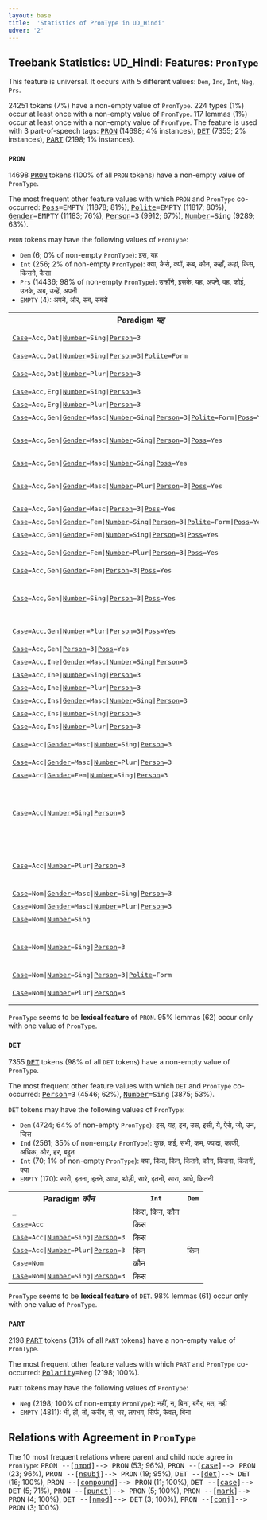 ```yaml
---
layout: base
title:  'Statistics of PronType in UD_Hindi'
udver: '2'
---
```


## Treebank Statistics: UD_Hindi: Features: `PronType`

This feature is universal.
It occurs with 5 different values: `Dem`, `Ind`, `Int`, `Neg`, `Prs`.

24251 tokens (7%) have a non-empty value of `PronType`.
224 types (1%) occur at least once with a non-empty value of `PronType`.
117 lemmas (1%) occur at least once with a non-empty value of `PronType`.
The feature is used with 3 part-of-speech tags: <tt><a href="hi-pos-PRON.html">PRON</a></tt> (14698; 4% instances), <tt><a href="hi-pos-DET.html">DET</a></tt> (7355; 2% instances), <tt><a href="hi-pos-PART.html">PART</a></tt> (2198; 1% instances).

### `PRON`

14698 <tt><a href="hi-pos-PRON.html">PRON</a></tt> tokens (100% of all `PRON` tokens) have a non-empty value of `PronType`.

The most frequent other feature values with which `PRON` and `PronType` co-occurred: <tt><a href="hi-feat-Poss.html">Poss</a></tt><tt>=EMPTY</tt> (11878; 81%), <tt><a href="hi-feat-Polite.html">Polite</a></tt><tt>=EMPTY</tt> (11817; 80%), <tt><a href="hi-feat-Gender.html">Gender</a></tt><tt>=EMPTY</tt> (11183; 76%), <tt><a href="hi-feat-Person.html">Person</a></tt><tt>=3</tt> (9912; 67%), <tt><a href="hi-feat-Number.html">Number</a></tt><tt>=Sing</tt> (9289; 63%).

`PRON` tokens may have the following values of `PronType`:

* `Dem` (6; 0% of non-empty `PronType`): इस, यह
* `Int` (256; 2% of non-empty `PronType`): क्या, कैसे, क्यों, कब, कौन, कहाँ, कहां, किस, किसने, कैसा
* `Prs` (14436; 98% of non-empty `PronType`): उन्होंने, इसके, यह, अपने, वह, कोई, उनके, अब, उन्हें, अपनी
* `EMPTY` (4): अपने, और, सब, सबसे

<table>
  <tr><th>Paradigm <i>यह</i></th><th><tt>Prs</tt></th><th><tt>Dem</tt></th></tr>
  <tr><td><tt><tt><a href="hi-feat-Case.html">Case</a></tt><tt>=Acc,Dat</tt>|<tt><a href="hi-feat-Number.html">Number</a></tt><tt>=Sing</tt>|<tt><a href="hi-feat-Person.html">Person</a></tt><tt>=3</tt></tt></td><td>इसे, इसको</td><td></td></tr>
  <tr><td><tt><tt><a href="hi-feat-Case.html">Case</a></tt><tt>=Acc,Dat</tt>|<tt><a href="hi-feat-Number.html">Number</a></tt><tt>=Sing</tt>|<tt><a href="hi-feat-Person.html">Person</a></tt><tt>=3</tt>|<tt><a href="hi-feat-Polite.html">Polite</a></tt><tt>=Form</tt></tt></td><td>इन्हें</td><td></td></tr>
  <tr><td><tt><tt><a href="hi-feat-Case.html">Case</a></tt><tt>=Acc,Dat</tt>|<tt><a href="hi-feat-Number.html">Number</a></tt><tt>=Plur</tt>|<tt><a href="hi-feat-Person.html">Person</a></tt><tt>=3</tt></tt></td><td>इन्हें, इनको</td><td></td></tr>
  <tr><td><tt><tt><a href="hi-feat-Case.html">Case</a></tt><tt>=Acc,Erg</tt>|<tt><a href="hi-feat-Number.html">Number</a></tt><tt>=Sing</tt>|<tt><a href="hi-feat-Person.html">Person</a></tt><tt>=3</tt></tt></td><td>इसने</td><td></td></tr>
  <tr><td><tt><tt><a href="hi-feat-Case.html">Case</a></tt><tt>=Acc,Erg</tt>|<tt><a href="hi-feat-Number.html">Number</a></tt><tt>=Plur</tt>|<tt><a href="hi-feat-Person.html">Person</a></tt><tt>=3</tt></tt></td><td>इन्होंने</td><td></td></tr>
  <tr><td><tt><tt><a href="hi-feat-Case.html">Case</a></tt><tt>=Acc,Gen</tt>|<tt><a href="hi-feat-Gender.html">Gender</a></tt><tt>=Masc</tt>|<tt><a href="hi-feat-Number.html">Number</a></tt><tt>=Sing</tt>|<tt><a href="hi-feat-Person.html">Person</a></tt><tt>=3</tt>|<tt><a href="hi-feat-Polite.html">Polite</a></tt><tt>=Form</tt>|<tt><a href="hi-feat-Poss.html">Poss</a></tt><tt>=Yes</tt></tt></td><td>इसके</td><td></td></tr>
  <tr><td><tt><tt><a href="hi-feat-Case.html">Case</a></tt><tt>=Acc,Gen</tt>|<tt><a href="hi-feat-Gender.html">Gender</a></tt><tt>=Masc</tt>|<tt><a href="hi-feat-Number.html">Number</a></tt><tt>=Sing</tt>|<tt><a href="hi-feat-Person.html">Person</a></tt><tt>=3</tt>|<tt><a href="hi-feat-Poss.html">Poss</a></tt><tt>=Yes</tt></tt></td><td>इसके, इसका, इनका</td><td></td></tr>
  <tr><td><tt><tt><a href="hi-feat-Case.html">Case</a></tt><tt>=Acc,Gen</tt>|<tt><a href="hi-feat-Gender.html">Gender</a></tt><tt>=Masc</tt>|<tt><a href="hi-feat-Number.html">Number</a></tt><tt>=Sing</tt>|<tt><a href="hi-feat-Poss.html">Poss</a></tt><tt>=Yes</tt></tt></td><td>इसके</td><td></td></tr>
  <tr><td><tt><tt><a href="hi-feat-Case.html">Case</a></tt><tt>=Acc,Gen</tt>|<tt><a href="hi-feat-Gender.html">Gender</a></tt><tt>=Masc</tt>|<tt><a href="hi-feat-Number.html">Number</a></tt><tt>=Plur</tt>|<tt><a href="hi-feat-Person.html">Person</a></tt><tt>=3</tt>|<tt><a href="hi-feat-Poss.html">Poss</a></tt><tt>=Yes</tt></tt></td><td>इनके, इनका, इसके</td><td></td></tr>
  <tr><td><tt><tt><a href="hi-feat-Case.html">Case</a></tt><tt>=Acc,Gen</tt>|<tt><a href="hi-feat-Gender.html">Gender</a></tt><tt>=Masc</tt>|<tt><a href="hi-feat-Person.html">Person</a></tt><tt>=3</tt>|<tt><a href="hi-feat-Poss.html">Poss</a></tt><tt>=Yes</tt></tt></td><td>इसके</td><td></td></tr>
  <tr><td><tt><tt><a href="hi-feat-Case.html">Case</a></tt><tt>=Acc,Gen</tt>|<tt><a href="hi-feat-Gender.html">Gender</a></tt><tt>=Fem</tt>|<tt><a href="hi-feat-Number.html">Number</a></tt><tt>=Sing</tt>|<tt><a href="hi-feat-Person.html">Person</a></tt><tt>=3</tt>|<tt><a href="hi-feat-Polite.html">Polite</a></tt><tt>=Form</tt>|<tt><a href="hi-feat-Poss.html">Poss</a></tt><tt>=Yes</tt></tt></td><td>इनकी</td><td></td></tr>
  <tr><td><tt><tt><a href="hi-feat-Case.html">Case</a></tt><tt>=Acc,Gen</tt>|<tt><a href="hi-feat-Gender.html">Gender</a></tt><tt>=Fem</tt>|<tt><a href="hi-feat-Number.html">Number</a></tt><tt>=Sing</tt>|<tt><a href="hi-feat-Person.html">Person</a></tt><tt>=3</tt>|<tt><a href="hi-feat-Poss.html">Poss</a></tt><tt>=Yes</tt></tt></td><td>इसकी</td><td></td></tr>
  <tr><td><tt><tt><a href="hi-feat-Case.html">Case</a></tt><tt>=Acc,Gen</tt>|<tt><a href="hi-feat-Gender.html">Gender</a></tt><tt>=Fem</tt>|<tt><a href="hi-feat-Number.html">Number</a></tt><tt>=Plur</tt>|<tt><a href="hi-feat-Person.html">Person</a></tt><tt>=3</tt>|<tt><a href="hi-feat-Poss.html">Poss</a></tt><tt>=Yes</tt></tt></td><td>इनकी, इसकी</td><td></td></tr>
  <tr><td><tt><tt><a href="hi-feat-Case.html">Case</a></tt><tt>=Acc,Gen</tt>|<tt><a href="hi-feat-Gender.html">Gender</a></tt><tt>=Fem</tt>|<tt><a href="hi-feat-Person.html">Person</a></tt><tt>=3</tt>|<tt><a href="hi-feat-Poss.html">Poss</a></tt><tt>=Yes</tt></tt></td><td>इसकी</td><td></td></tr>
  <tr><td><tt><tt><a href="hi-feat-Case.html">Case</a></tt><tt>=Acc,Gen</tt>|<tt><a href="hi-feat-Number.html">Number</a></tt><tt>=Sing</tt>|<tt><a href="hi-feat-Person.html">Person</a></tt><tt>=3</tt>|<tt><a href="hi-feat-Poss.html">Poss</a></tt><tt>=Yes</tt></tt></td><td>इसके, इसका, इसकी, इसी</td><td></td></tr>
  <tr><td><tt><tt><a href="hi-feat-Case.html">Case</a></tt><tt>=Acc,Gen</tt>|<tt><a href="hi-feat-Number.html">Number</a></tt><tt>=Plur</tt>|<tt><a href="hi-feat-Person.html">Person</a></tt><tt>=3</tt>|<tt><a href="hi-feat-Poss.html">Poss</a></tt><tt>=Yes</tt></tt></td><td>इनके, इनका</td><td></td></tr>
  <tr><td><tt><tt><a href="hi-feat-Case.html">Case</a></tt><tt>=Acc,Gen</tt>|<tt><a href="hi-feat-Person.html">Person</a></tt><tt>=3</tt>|<tt><a href="hi-feat-Poss.html">Poss</a></tt><tt>=Yes</tt></tt></td><td>इसके</td><td></td></tr>
  <tr><td><tt><tt><a href="hi-feat-Case.html">Case</a></tt><tt>=Acc,Ine</tt>|<tt><a href="hi-feat-Gender.html">Gender</a></tt><tt>=Masc</tt>|<tt><a href="hi-feat-Number.html">Number</a></tt><tt>=Sing</tt>|<tt><a href="hi-feat-Person.html">Person</a></tt><tt>=3</tt></tt></td><td>इसमें</td><td></td></tr>
  <tr><td><tt><tt><a href="hi-feat-Case.html">Case</a></tt><tt>=Acc,Ine</tt>|<tt><a href="hi-feat-Number.html">Number</a></tt><tt>=Sing</tt>|<tt><a href="hi-feat-Person.html">Person</a></tt><tt>=3</tt></tt></td><td>इसमें</td><td></td></tr>
  <tr><td><tt><tt><a href="hi-feat-Case.html">Case</a></tt><tt>=Acc,Ine</tt>|<tt><a href="hi-feat-Number.html">Number</a></tt><tt>=Plur</tt>|<tt><a href="hi-feat-Person.html">Person</a></tt><tt>=3</tt></tt></td><td>इनमें</td><td></td></tr>
  <tr><td><tt><tt><a href="hi-feat-Case.html">Case</a></tt><tt>=Acc,Ins</tt>|<tt><a href="hi-feat-Gender.html">Gender</a></tt><tt>=Masc</tt>|<tt><a href="hi-feat-Number.html">Number</a></tt><tt>=Sing</tt>|<tt><a href="hi-feat-Person.html">Person</a></tt><tt>=3</tt></tt></td><td>इससे</td><td></td></tr>
  <tr><td><tt><tt><a href="hi-feat-Case.html">Case</a></tt><tt>=Acc,Ins</tt>|<tt><a href="hi-feat-Number.html">Number</a></tt><tt>=Sing</tt>|<tt><a href="hi-feat-Person.html">Person</a></tt><tt>=3</tt></tt></td><td>इससे</td><td></td></tr>
  <tr><td><tt><tt><a href="hi-feat-Case.html">Case</a></tt><tt>=Acc,Ins</tt>|<tt><a href="hi-feat-Number.html">Number</a></tt><tt>=Plur</tt>|<tt><a href="hi-feat-Person.html">Person</a></tt><tt>=3</tt></tt></td><td>इनसे</td><td></td></tr>
  <tr><td><tt><tt><a href="hi-feat-Case.html">Case</a></tt><tt>=Acc</tt>|<tt><a href="hi-feat-Gender.html">Gender</a></tt><tt>=Masc</tt>|<tt><a href="hi-feat-Number.html">Number</a></tt><tt>=Sing</tt>|<tt><a href="hi-feat-Person.html">Person</a></tt><tt>=3</tt></tt></td><td>इसका, इस</td><td></td></tr>
  <tr><td><tt><tt><a href="hi-feat-Case.html">Case</a></tt><tt>=Acc</tt>|<tt><a href="hi-feat-Gender.html">Gender</a></tt><tt>=Masc</tt>|<tt><a href="hi-feat-Number.html">Number</a></tt><tt>=Plur</tt>|<tt><a href="hi-feat-Person.html">Person</a></tt><tt>=3</tt></tt></td><td>इन</td><td></td></tr>
  <tr><td><tt><tt><a href="hi-feat-Case.html">Case</a></tt><tt>=Acc</tt>|<tt><a href="hi-feat-Gender.html">Gender</a></tt><tt>=Fem</tt>|<tt><a href="hi-feat-Number.html">Number</a></tt><tt>=Sing</tt>|<tt><a href="hi-feat-Person.html">Person</a></tt><tt>=3</tt></tt></td><td>इसकी</td><td></td></tr>
  <tr><td><tt><tt><a href="hi-feat-Case.html">Case</a></tt><tt>=Acc</tt>|<tt><a href="hi-feat-Number.html">Number</a></tt><tt>=Sing</tt>|<tt><a href="hi-feat-Person.html">Person</a></tt><tt>=3</tt></tt></td><td>इस, इसी, यह, जो, इसमें, इसे</td><td>इस</td></tr>
  <tr><td><tt><tt><a href="hi-feat-Case.html">Case</a></tt><tt>=Acc</tt>|<tt><a href="hi-feat-Number.html">Number</a></tt><tt>=Plur</tt>|<tt><a href="hi-feat-Person.html">Person</a></tt><tt>=3</tt></tt></td><td>इन, इन्हीं, इनके, इन्‍हीं</td><td></td></tr>
  <tr><td><tt><tt><a href="hi-feat-Case.html">Case</a></tt><tt>=Nom</tt>|<tt><a href="hi-feat-Gender.html">Gender</a></tt><tt>=Masc</tt>|<tt><a href="hi-feat-Number.html">Number</a></tt><tt>=Sing</tt>|<tt><a href="hi-feat-Person.html">Person</a></tt><tt>=3</tt></tt></td><td>यह</td><td></td></tr>
  <tr><td><tt><tt><a href="hi-feat-Case.html">Case</a></tt><tt>=Nom</tt>|<tt><a href="hi-feat-Gender.html">Gender</a></tt><tt>=Masc</tt>|<tt><a href="hi-feat-Number.html">Number</a></tt><tt>=Plur</tt>|<tt><a href="hi-feat-Person.html">Person</a></tt><tt>=3</tt></tt></td><td>यही</td><td></td></tr>
  <tr><td><tt><tt><a href="hi-feat-Case.html">Case</a></tt><tt>=Nom</tt>|<tt><a href="hi-feat-Number.html">Number</a></tt><tt>=Sing</tt></tt></td><td>यह</td><td></td></tr>
  <tr><td><tt><tt><a href="hi-feat-Case.html">Case</a></tt><tt>=Nom</tt>|<tt><a href="hi-feat-Number.html">Number</a></tt><tt>=Sing</tt>|<tt><a href="hi-feat-Person.html">Person</a></tt><tt>=3</tt></tt></td><td>यह, यही, इस, इसे</td><td>यह</td></tr>
  <tr><td><tt><tt><a href="hi-feat-Case.html">Case</a></tt><tt>=Nom</tt>|<tt><a href="hi-feat-Number.html">Number</a></tt><tt>=Sing</tt>|<tt><a href="hi-feat-Person.html">Person</a></tt><tt>=3</tt>|<tt><a href="hi-feat-Polite.html">Polite</a></tt><tt>=Form</tt></tt></td><td>ये</td><td></td></tr>
  <tr><td><tt><tt><a href="hi-feat-Case.html">Case</a></tt><tt>=Nom</tt>|<tt><a href="hi-feat-Number.html">Number</a></tt><tt>=Plur</tt>|<tt><a href="hi-feat-Person.html">Person</a></tt><tt>=3</tt></tt></td><td>ये, वे, यह</td><td></td></tr>
</table>

`PronType` seems to be **lexical feature** of `PRON`. 95% lemmas (62) occur only with one value of `PronType`.

### `DET`

7355 <tt><a href="hi-pos-DET.html">DET</a></tt> tokens (98% of all `DET` tokens) have a non-empty value of `PronType`.

The most frequent other feature values with which `DET` and `PronType` co-occurred: <tt><a href="hi-feat-Person.html">Person</a></tt><tt>=3</tt> (4546; 62%), <tt><a href="hi-feat-Number.html">Number</a></tt><tt>=Sing</tt> (3875; 53%).

`DET` tokens may have the following values of `PronType`:

* `Dem` (4724; 64% of non-empty `PronType`): इस, यह, इन, उस, इसी, ये, ऐसे, जो, उन, जिस
* `Ind` (2561; 35% of non-empty `PronType`): कुछ, कई, सभी, कम, ज्यादा, काफी, अधिक, और, हर, बहुत
* `Int` (70; 1% of non-empty `PronType`): क्या, किस, किन, कितने, कौन, कितना, कितनी, क्‍या
* `EMPTY` (170): सारी, इतना, इतने, आधा, थोड़ी, सारे, इतनी, सारा, आधे, कितनी

<table>
  <tr><th>Paradigm <i>कौन</i></th><th><tt>Int</tt></th><th><tt>Dem</tt></th></tr>
  <tr><td><tt>_</tt></td><td>किस, किन, कौन</td><td></td></tr>
  <tr><td><tt><tt><a href="hi-feat-Case.html">Case</a></tt><tt>=Acc</tt></tt></td><td>किस</td><td></td></tr>
  <tr><td><tt><tt><a href="hi-feat-Case.html">Case</a></tt><tt>=Acc</tt>|<tt><a href="hi-feat-Number.html">Number</a></tt><tt>=Sing</tt>|<tt><a href="hi-feat-Person.html">Person</a></tt><tt>=3</tt></tt></td><td>किस</td><td></td></tr>
  <tr><td><tt><tt><a href="hi-feat-Case.html">Case</a></tt><tt>=Acc</tt>|<tt><a href="hi-feat-Number.html">Number</a></tt><tt>=Plur</tt>|<tt><a href="hi-feat-Person.html">Person</a></tt><tt>=3</tt></tt></td><td>किन</td><td>किन</td></tr>
  <tr><td><tt><tt><a href="hi-feat-Case.html">Case</a></tt><tt>=Nom</tt></tt></td><td>कौन</td><td></td></tr>
  <tr><td><tt><tt><a href="hi-feat-Case.html">Case</a></tt><tt>=Nom</tt>|<tt><a href="hi-feat-Number.html">Number</a></tt><tt>=Sing</tt>|<tt><a href="hi-feat-Person.html">Person</a></tt><tt>=3</tt></tt></td><td>किस</td><td></td></tr>
</table>

`PronType` seems to be **lexical feature** of `DET`. 98% lemmas (61) occur only with one value of `PronType`.

### `PART`

2198 <tt><a href="hi-pos-PART.html">PART</a></tt> tokens (31% of all `PART` tokens) have a non-empty value of `PronType`.

The most frequent other feature values with which `PART` and `PronType` co-occurred: <tt><a href="hi-feat-Polarity.html">Polarity</a></tt><tt>=Neg</tt> (2198; 100%).

`PART` tokens may have the following values of `PronType`:

* `Neg` (2198; 100% of non-empty `PronType`): नहीं, न, बिना, बगैर, मत, नही
* `EMPTY` (4811): भी, ही, तो, करीब, से, भर, लगभग, सिर्फ, केवल, बिना

## Relations with Agreement in `PronType`

The 10 most frequent relations where parent and child node agree in `PronType`:
<tt>PRON --[<tt><a href="hi-dep-nmod.html">nmod</a></tt>]--> PRON</tt> (53; 96%),
<tt>PRON --[<tt><a href="hi-dep-case.html">case</a></tt>]--> PRON</tt> (23; 96%),
<tt>PRON --[<tt><a href="hi-dep-nsubj.html">nsubj</a></tt>]--> PRON</tt> (19; 95%),
<tt>DET --[<tt><a href="hi-dep-det.html">det</a></tt>]--> DET</tt> (16; 100%),
<tt>PRON --[<tt><a href="hi-dep-compound.html">compound</a></tt>]--> PRON</tt> (11; 100%),
<tt>DET --[<tt><a href="hi-dep-case.html">case</a></tt>]--> DET</tt> (5; 71%),
<tt>PRON --[<tt><a href="hi-dep-punct.html">punct</a></tt>]--> PRON</tt> (5; 100%),
<tt>PRON --[<tt><a href="hi-dep-mark.html">mark</a></tt>]--> PRON</tt> (4; 100%),
<tt>DET --[<tt><a href="hi-dep-nmod.html">nmod</a></tt>]--> DET</tt> (3; 100%),
<tt>PRON --[<tt><a href="hi-dep-conj.html">conj</a></tt>]--> PRON</tt> (3; 100%).

